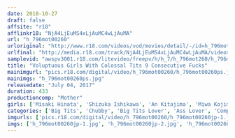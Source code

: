 ```yaml
---
date: 2018-10-27
draft: false
affsite: "r18"
afflinkr18: "NjA4LjEuMS4xLjAuMC4wLjAuMA"
url: "h_796mot00260"
urloriginal: "http://www.r18.com/videos/vod/movies/detail/-/id=h_796mot00260"
urlfinal: "http://media.r18.com/track/NjA4LjEuMS4xLjAuMC4wLjAuMA/videos/vod/movies/detail/-/id=h_796mot00260"
samplevid: "awspv3001.r18.com/litevideo/freepv/h/h_7/h_796mot260/h_796mot260_dmb_w.mp4"
title: "Voluptuous Girls With Colossal Tits 9 Consecutive Fucks"
mainimgurl: "pics.r18.com/digital/video/h_796mot00260/h_796mot00260ps.jpg"
mainimgs: "h_796mot00260ps.jpg"
releasedate: "July 04, 2017"
duration: 433
productioncomp: "Mother"
girls: ['Misaki Hinata', 'Shizuka Ishikawa', 'An Kitajima', 'Miwa Kojima', 'Nina Nishimura', 'Erena Sasamiya', 'Shizuka Nonami']
categories: ['Big Tits', 'Chubby', 'Big Tits Lover', 'Ass Lover', 'Compilation', 'Over 4 Hours', 'Hi-Def']
imgurls: ['pics.r18.com/digital/video/h_796mot00260/h_796mot00260jp-1.jpg', 'pics.r18.com/digital/video/h_796mot00260/h_796mot00260jp-2.jpg', 'pics.r18.com/digital/video/h_796mot00260/h_796mot00260jp-3.jpg', 'pics.r18.com/digital/video/h_796mot00260/h_796mot00260jp-4.jpg', 'pics.r18.com/digital/video/h_796mot00260/h_796mot00260jp-5.jpg', 'pics.r18.com/digital/video/h_796mot00260/h_796mot00260jp-6.jpg', 'pics.r18.com/digital/video/h_796mot00260/h_796mot00260jp-7.jpg', 'pics.r18.com/digital/video/h_796mot00260/h_796mot00260jp-8.jpg', 'pics.r18.com/digital/video/h_796mot00260/h_796mot00260jp-9.jpg', 'pics.r18.com/digital/video/h_796mot00260/h_796mot00260jp-10.jpg', 'pics.r18.com/digital/video/h_796mot00260/h_796mot00260jp-11.jpg', 'pics.r18.com/digital/video/h_796mot00260/h_796mot00260jp-12.jpg', 'pics.r18.com/digital/video/h_796mot00260/h_796mot00260jp-13.jpg', 'pics.r18.com/digital/video/h_796mot00260/h_796mot00260jp-14.jpg', 'pics.r18.com/digital/video/h_796mot00260/h_796mot00260jp-15.jpg', 'pics.r18.com/digital/video/h_796mot00260/h_796mot00260jp-16.jpg', 'pics.r18.com/digital/video/h_796mot00260/h_796mot00260jp-17.jpg', 'pics.r18.com/digital/video/h_796mot00260/h_796mot00260jp-18.jpg', 'pics.r18.com/digital/video/h_796mot00260/h_796mot00260jp-19.jpg']
imgs: ['h_796mot00260jp-1.jpg', 'h_796mot00260jp-2.jpg', 'h_796mot00260jp-3.jpg', 'h_796mot00260jp-4.jpg', 'h_796mot00260jp-5.jpg', 'h_796mot00260jp-6.jpg', 'h_796mot00260jp-7.jpg', 'h_796mot00260jp-8.jpg', 'h_796mot00260jp-9.jpg', 'h_796mot00260jp-10.jpg', 'h_796mot00260jp-11.jpg', 'h_796mot00260jp-12.jpg', 'h_796mot00260jp-13.jpg', 'h_796mot00260jp-14.jpg', 'h_796mot00260jp-15.jpg', 'h_796mot00260jp-16.jpg', 'h_796mot00260jp-17.jpg', 'h_796mot00260jp-18.jpg', 'h_796mot00260jp-19.jpg']
---
```

